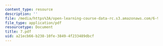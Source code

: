 ```yaml
---
content_type: resource
description: ''
file: /media/https%3A/open-learning-course-data-rc.s3.amazonaws.com/6-973-organic-optoelectronics-spring-2003/a21ecb66b23810fe38494f233489dbcf_7.pdf
file_type: application/pdf
resourcetype: Document
title: 7.pdf
uid: a21ecb66-b238-10fe-3849-4f233489dbcf
---
```

